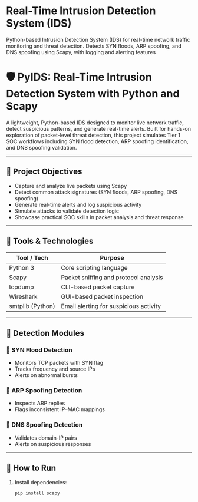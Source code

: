 # Real-Time Intrusion Detection System (IDS)
Python-based Intrusion Detection System (IDS) for real-time network traffic monitoring and threat detection. Detects SYN floods, ARP spoofing, and DNS spoofing using Scapy, with logging and alerting features
# 🛡️ PyIDS: Real-Time Intrusion Detection System with Python and Scapy

A lightweight, Python-based IDS designed to monitor live network traffic, detect suspicious patterns, and generate real-time alerts. Built for hands-on exploration of packet-level threat detection, this project simulates Tier 1 SOC workflows including SYN flood detection, ARP spoofing identification, and DNS spoofing validation.

---

## 📌 Project Objectives

- Capture and analyze live packets using Scapy
- Detect common attack signatures (SYN floods, ARP spoofing, DNS spoofing)
- Generate real-time alerts and log suspicious activity
- Simulate attacks to validate detection logic
- Showcase practical SOC skills in packet analysis and threat response

---

## 🧰 Tools & Technologies

| Tool / Tech        | Purpose                                                                 |
|--------------------|-------------------------------------------------------------------------|
| Python 3           | Core scripting language                                                 |
| Scapy              | Packet sniffing and protocol analysis                                   |
| tcpdump            | CLI-based packet capture                                                |
| Wireshark          | GUI-based packet inspection                                             |
| smtplib (Python)   | Email alerting for suspicious activity                                  |

---

## 🧪 Detection Modules

### 🔹 SYN Flood Detection
- Monitors TCP packets with SYN flag
- Tracks frequency and source IPs
- Alerts on abnormal bursts

### 🔹 ARP Spoofing Detection
- Inspects ARP replies
- Flags inconsistent IP–MAC mappings

### 🔹 DNS Spoofing Detection
- Validates domain-IP pairs
- Alerts on suspicious responses

---

## 🚀 How to Run

1. Install dependencies:
   ```bash
   pip install scapy

